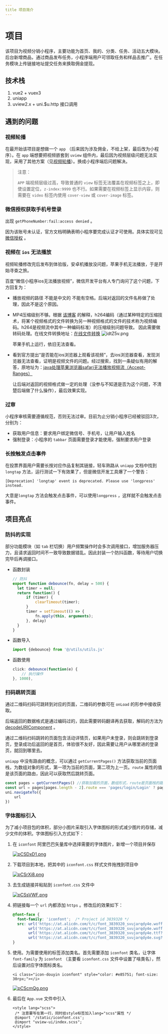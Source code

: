 ```yaml
---
title 项目简介
---
```

# 项目
该项目为视频分销小程序，主要功能为首页、我的、分类、任务、活动五大模块。后台新增商品，通过商品发布任务，小程序端用户可领取任务和样品去推广。在任务模块上传链接地址提交任务来换取佣金提现。

## 技术栈

1. vue2 + vuex3
2. uniapp
3. uview2.x + uni.$u.http 接口调用

## 遇到的问题
### 视频轮播

在最开始该项目是想做一个 `app` （后来因为涉及佣金，不给上架，最后改为小程序）。在 `app` 端想要把视频嵌套到 `uview` 组件内，最后因为视频层级问题无法实现，采用了其他方案（见[视频轮播](/project/lingsi/sale/video.md)）。换成小程序端后问题解决。

> 注意：
>
> `APP` 端视频层级过高，导致普通的 `view` 标签无法覆盖在视频标签之上，即使设置定位，`z-index:9999` 也不行。如果需要在视频标签上显示内容，则需要在 `video` 标签内使用 `cover-view` 或 `cover-image` 标签。

### 微信授权获取手机号登录

出现 `getPhoneNumber:fail:access denied` 。

因为该账号未认证，官方文档明确表明小程序要完成认证才可使用。具体实现可见 [微信授权](/project/lingsi/sale/获取手机号.md) 。

### 视频在 `ios` 无法播放

视频轮播修改完后发布到体验版，安卓机播放没问题，苹果手机无法播放，于是开始寻查之旅。

百度“微信小程序ios无法播放视频”，微信开发平台有人专门询问了这个问题，下方回复为：
- 播放视频的路径 不能是中文的 不能有空格。后端对返回的文件名称做了处理，因此不是这个原因。
- MP4压缩级别不够。根据 [该博客](https://www.cnblogs.com/aleafo/p/7644553.html) 的解释，h264编码（通过某种特定的压缩技术，将某个视频格式的文件转换为另一种视频格式的文件的技术称为视频编码。h264是视频流中其中一种编码标准）的压缩级别问题导致。 因此需要做转码处理。在线文件转换地址：[在线文件转换](https://convertio.co/zh/)
   ![idtZ5v.png](https://i.328888.xyz/2023/04/21/idtZ5v.png)

   苹果手机上运行，依旧无法查看。
- 看到官方提出“是否能在ios浏览器上观看该视频”，去ios浏览器查看，发现浏览器无法查看，证明是视频文件的问题。经过搜索，找到一条疑似有用的解答，原地址为：[java处理苹果浏览器safari无法播放视频流（Accept-Ranges）](https://blog.csdn.net/u010120886/article/details/79007001)

   让后端对返回的视频格式做一定的处理（没参与不知道是否为这个问题，不清楚后端做了什么操作），最后效果实现。

### 过审

小程序审核需要遵循规范，否则无法过审。目前为止分销小程序已经被驳回3次，分别为：

- 获取用户信息：要求用户绑定微信号、手机号，让用户输入姓名
- 强制登录：小程序的 `tabbar` 页面需要登录才能使用，强制要求用户登录

### 长按触发点击事件

在投票界面用户需要长按对应作品复制其链接，轻车熟路从 `uniapp` 文档中找到 `longtap` 方法，运行测试一下有效果了，但是微信开发工具爆了一个警告：

```
[Deprecation] 'longtap' event is deprecated. Please use 'longpress' instead.
```

大意是`longtap` 方法会触发点击事件，可以使用`longpress` ，这样就不会触发点击事件。

## 项目亮点

### 防抖的实现

部分功能模块（如 `tab` 栏切换）用户频繁操作时会多次调用接口，增加服务器压力，且请求返回时间不一致导致数据错乱。因此封装一个防抖函数，等待用户切换完毕后再调接口。

- 函数封装

  ```js
  // 防抖
  export function debounce(fn, delay = 500) {
  	let timer = null;
  	return function() {
  		if (timer) {
  			clearTimeout(timer);
  		}
  		timer = setTimeout(() => {
  			fn.apply(this, arguments);
  		}, delay)
  	}
  }
  ```

- 函数导入

  ```js
  import {debounce} from '@/utils/utils.js'
  ```

- 函数使用

  ```js
  click: debounce(function(e) {
      // 执行操作
  }, 1000),
  ```

### 扫码跳转页面

通过二维码扫码可跳转到对应的页面，二维码的参数可在 `onLoad` 的形参中接收获取。

后端返回的数据格式是通过编码过的，因此需要转码翻译再去获取，解码的方法为 [decodeURIComponent](https://developer.mozilla.org/zh-CN/docs/Web/JavaScript/Reference/Global_Objects/decodeURIComponent) 。

通过二维码扫码跳转的页面包含活动详情页，如果用户未登录，则会跳转到登录页，登录成功后返回的是首页，体验很不友好，因此需要让用户从哪里进的登录页，就回到哪里去。

`uniapp` 中没有路由的概念，可以通过 `getCurrentPages()` 方法获取当前的页面栈，为数组对象的形式，第一项为当前的页面，第二项为上一页。`route` 属性的值是该页面的路由，因此可以获取然后跳转页面。

```js
const pages = getCurrentPages() //获取加载的页面，数组形式，route是页面栈的路由
const url = pages[pages.length - 2].route === 'pages/login/Login' ? pages[pages.length - 3].route : pages[pages.length - 2].route; // 上个来登录页的页面，有可能会跳两次登录页，因此判断上一个页面是否为登录页，如果是登录页则再向上上个页面获取
uni.navigateTo({
	url
})
```

### 字体图标引入

为了减小项目包的体积，部分小图片采取引入字体图标的形式减少图片的存储，减少文件的体积。字体图标引入方式如下：

1. 在 `iconfont` 阿里巴巴矢量库中选择需要的字体图片，新增一个项目并保存

   [![pCSDxD1.png](https://s1.ax1x.com/2023/06/02/pCSDxD1.png)](https://imgse.com/i/pCSDxD1)

2. 下载项目到本地，把其中的 `iconfont.css` 样式文件拖拽到项目中

   [![pCSrXi8.png](https://s1.ax1x.com/2023/06/02/pCSrXi8.png)](https://imgse.com/i/pCSrXi8)

3. 去生成链接并粘贴到 `iconfont.css` 文件中

   [![pCSsVWF.png](https://s1.ax1x.com/2023/06/02/pCSsVWF.png)](https://imgse.com/i/pCSsVWF)

4. 把链接每一个 `url` 内都添加 `https` 。修改后的效果如下：

   ```css
   @font-face {
     font-family: 'iconfont';  /* Project id 3839320 */
     src: url('https://at.alicdn.com/t/c/font_3839320_svujarqdy4e.woff2?t=1685685427701') format('woff2'),
          url('https://at.alicdn.com/t/c/font_3839320_svujarqdy4e.woff?t=1685685427701') format('woff'),
          url('https://at.alicdn.com/t/c/font_3839320_svujarqdy4e.ttf?t=1685685427701') format('truetype'),
          url('https://at.alicdn.com/t/c/font_3839320_svujarqdy4e.svg?t=1685685427701#iconfont') format('svg');
   }
   ```

5. 使用。为需要使用的标签添加类名。首先需要添加 `iconfont` 类名，让字体 `font-family` 为 `iconfont` （主要看 `iconfont.css` 文件中设置了啥类名），然后设置对应字体图标类名。

   ```vue
   <i class="icon-douyin iconfont" style="color: #e85751; font-size: 30rpx;"></i>
   ```

   [![pCScmQg.png](https://s1.ax1x.com/2023/06/02/pCScmQg.png)](https://imgse.com/i/pCScmQg)
   
6. 最后在 `App.vue` 文件中引入

   ```vue
   <style lang="scss">
   	/* 注意要写在第一行，同时给style标签加入lang="scss"属性 */
   	@import '/static/iconfont.css';
   	@import "uview-ui/index.scss";
   </style>
   ```